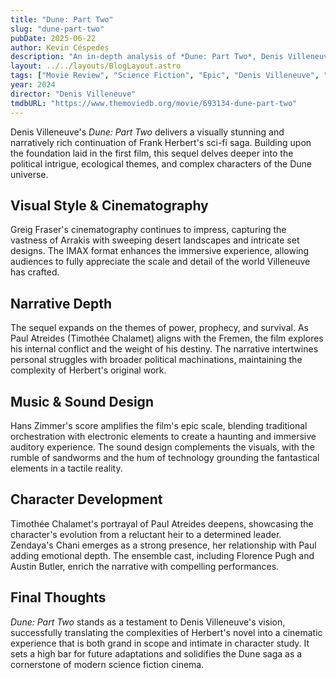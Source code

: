 ```yaml
---
title: "Dune: Part Two"
slug: "dune-part-two"
pubDate: 2025-06-22
author: Kevin Céspedes
description: "An in-depth analysis of *Dune: Part Two*, Denis Villeneuve’s epic continuation of Frank Herbert’s sci-fi saga."
layout: ../../layouts/BlogLayout.astro
tags: ["Movie Review", "Science Fiction", "Epic", "Denis Villeneuve", "Frank Herbert"]
year: 2024
director: "Denis Villeneuve"
tmdbURL: "https://www.themoviedb.org/movie/693134-dune-part-two"
---
```


Denis Villeneuve's *Dune: Part Two* delivers a visually stunning and narratively rich continuation of Frank Herbert's sci-fi saga. Building upon the foundation laid in the first film, this sequel delves deeper into the political intrigue, ecological themes, and complex characters of the Dune universe.

## Visual Style & Cinematography

Greig Fraser's cinematography continues to impress, capturing the vastness of Arrakis with sweeping desert landscapes and intricate set designs. The IMAX format enhances the immersive experience, allowing audiences to fully appreciate the scale and detail of the world Villeneuve has crafted.

## Narrative Depth

The sequel expands on the themes of power, prophecy, and survival. As Paul Atreides (Timothée Chalamet) aligns with the Fremen, the film explores his internal conflict and the weight of his destiny. The narrative intertwines personal struggles with broader political machinations, maintaining the complexity of Herbert's original work.

## Music & Sound Design

Hans Zimmer's score amplifies the film's epic scale, blending traditional orchestration with electronic elements to create a haunting and immersive auditory experience. The sound design complements the visuals, with the rumble of sandworms and the hum of technology grounding the fantastical elements in a tactile reality.

## Character Development

Timothée Chalamet's portrayal of Paul Atreides deepens, showcasing the character's evolution from a reluctant heir to a determined leader. Zendaya's Chani emerges as a strong presence, her relationship with Paul adding emotional depth. The ensemble cast, including Florence Pugh and Austin Butler, enrich the narrative with compelling performances.

## Final Thoughts

*Dune: Part Two* stands as a testament to Denis Villeneuve's vision, successfully translating the complexities of Herbert's novel into a cinematic experience that is both grand in scope and intimate in character study. It sets a high bar for future adaptations and solidifies the Dune saga as a cornerstone of modern science fiction cinema.
